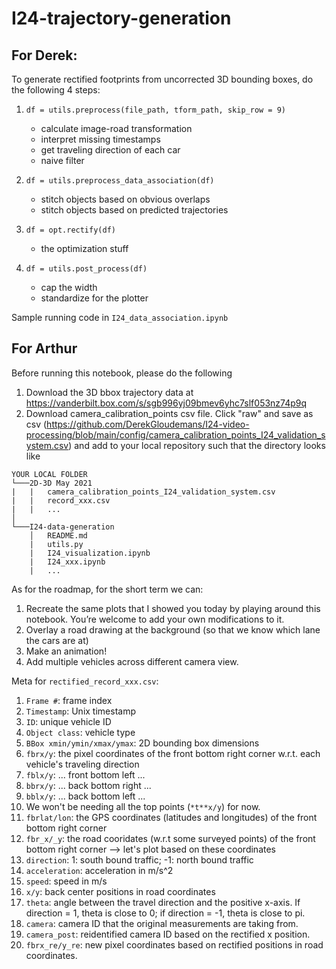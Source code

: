 # I24-trajectory-generation

## For Derek:
To generate rectified footprints from uncorrected 3D bounding boxes, do the following 4 steps:

1. ``df = utils.preprocess(file_path, tform_path, skip_row = 9)``
    - calculate image-road transformation
    - interpret missing timestamps
    - get traveling direction of each car
    - naive filter
    
2. ``df = utils.preprocess_data_association(df)``
    - stitch objects based on obvious overlaps
    - stitch objects based on predicted trajectories
    
3. ``df = opt.rectify(df)``
    - the optimization stuff
    
4. ``df = utils.post_process(df)``
    - cap the width
    - standardize for the plotter

Sample running code in ``I24_data_association.ipynb``



## For Arthur
Before running this notebook, please do the following
1. Download the 3D bbox trajectory data at https://vanderbilt.box.com/s/sgb996yj09bmev6yhc7slf053nz74p9q
2. Download camera_calibration_points csv file. Click "raw" and save as csv (https://github.com/DerekGloudemans/I24-video-processing/blob/main/config/camera_calibration_points_I24_validation_system.csv)
and add to your local repository such that the directory looks like

```
YOUR LOCAL FOLDER
└───2D-3D May 2021
|   |   camera_calibration_points_I24_validation_system.csv
|   |   record_xxx.csv
|   |   ...
│
└───I24-data-generation
    │   README.md
    |   utils.py
    |   I24_visualization.ipynb
    |   I24_xxx.ipynb
    |   ...
```

As for the roadmap, for the short term we can:
1. Recreate the same plots that I showed you today by playing around this notebook. You’re welcome to add your own modifications to it.
2. Overlay a road drawing at the background (so that we know which lane the cars are at)
3. Make an animation!
4. Add multiple vehicles across different camera view.

Meta for `rectified_record_xxx.csv`: 
1. `Frame #`: frame index
2. `Timestamp`: Unix timestamp
3. `ID`: unique vehicle ID
4. `Object class`: vehicle type
5. `BBox xmin/ymin/xmax/ymax`: 2D bounding box dimensions
6. `fbrx/y`: the pixel coordinates of the front bottom right corner w.r.t. each vehicle's traveling direction
7. `fblx/y`: ... front bottom left ...
8. `bbrx/y`: ... back bottom right ...
9. `bblx/y`: ... back bottom left ...
10. We won't be needing all the top points (`*t**x/y`) for now.
11. `fbrlat/lon`: the GPS coordinates (latitudes and longitudes) of the front bottom right corner
12. `fbr_x/_y`: the road cooridates (w.r.t some surveyed points) of the front bottom right corner --> let's plot based on these coordinates
13. `direction`: 1: south bound traffic; -1: north bound traffic
14. `acceleration`: acceleration in m/s^2
15. `speed`: speed in m/s
16. `x/y`: back center positions in road coordinates
17. `theta`: angle between the travel direction and the positive x-axis. If direction = 1, theta is close to 0; if direction = -1, theta is close to pi.
18. `camera`: camera ID that the original measurements are taking from.
19. `camera_post`: reidentified camera ID based on the rectified x position.
20. `fbrx_re/y_re`: new pixel coordinates based on rectified positions in road coordinates.
